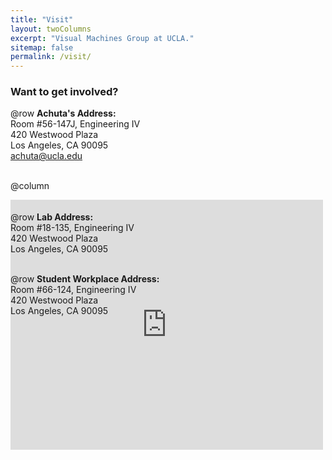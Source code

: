 ```yaml
---
title: "Visit"
layout: twoColumns
excerpt: "Visual Machines Group at UCLA."
sitemap: false
permalink: /visit/
---
```


### Want to get involved?

@row
**Achuta's Address:** <br>
Room #56-147J, Engineering IV <br>
420 Westwood Plaza <br>
Los Angeles, CA 90095 <br>
[achuta@ucla.edu](mailto:achuta@ucla.edu) <br>
<br>

@column
<div style='height:5px;' class="map-image">
 <iframe src="https://www.google.com/maps/embed?pb=!1m18!1m12!1m3!1d3990.8596314730903!2d-118.44603883944255!3d34.06951328311835!2m3!1f0!2f0!3f0!3m2!1i1024!2i768!4f13.1!3m3!1m2!1s0x80c2bc86217ff063%3A0x99d385184985fc0!2sEngineering+IV!5e0!3m2!1sen!2sus!4v1534269519510" width="500" height="400" frameborder="0" style="border:0" allowfullscreen></iframe>
 </div>

@row
**Lab Address:** <br>
Room #18-135, Engineering IV <br>
420 Westwood Plaza <br>
Los Angeles, CA 90095 <br>
<br>

@row
**Student Workplace Address:** <br>
Room #66-124, Engineering IV <br>
420 Westwood Plaza <br>
Los Angeles, CA 90095 <br>



<!-- Responsive design -->
<style>
  @media screen and (max-width: 500px){
    .map-image{
      display: inline-block;
      width: 100%;
    }
  }
</style>
